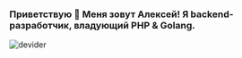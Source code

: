 ### Приветствую 👋 Меня зовут Алексей! Я backend-разработчик, владующий PHP & Golang.
![devider](https://github.com/SamirPaulb/SamirPaulb/blob/main/assets/rainbow-superthin.webp)
